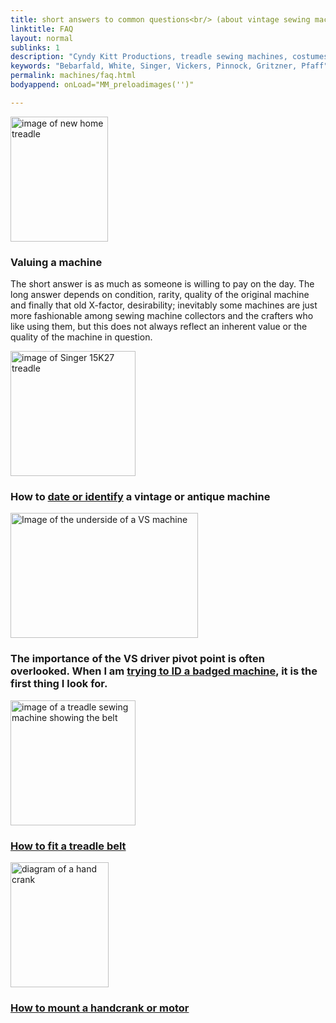 ```yaml
---
title: short answers to common questions<br/> (about vintage sewing machines)
linktitle: FAQ
layout: normal
sublinks: 1
description: "Cyndy Kitt Productions, treadle sewing machines, costumes, vintage treadle sewing machines, reproduction sewing machine manuals."
keywords: "Bebarfald, White, Singer, Vickers, Pinnock, Gritzner, Pfaff"
permalink: machines/faq.html
bodyappend: onLoad="MM_preloadimages('')"

---
```


<div class="container">
<div class="row my-4">
    <div class="col-5 text-right mr-4">
    <img alt="image of new home treadle" src="{{ "assets/pic/new.home.gif" | relative_url }}" width="156" height="200">
    </div><!-- end col -->
    <div class="col-6 my-auto">
      <h3>Valuing a machine</h3>
      <p>The short answer is as much as someone is willing to pay on the day.  The long answer depends on condition, rarity, quality of the original machine and finally that old X-factor, desirability; inevitably some machines are just more fashionable among sewing machine collectors and the crafters who like using them, but this does not always reflect an inherent value or the quality of the machine in question.</p>
    </div><!-- end col -->
  </div><!-- end row -->
<div class="row my-4">
    <div class="col-5 mr-4 text-right"><img alt="image of Singer 15K27 treadle" src="{{ "assets/pic/machines/singer/15k27-cat.gif" | relative_url }}" width="200" height="200">
    </div><!-- end col -->
    <div class="col-6 my-auto">
      <h3>How to <a href="id-01.html">date or identify</a> a vintage or antique machine</h3>
    </div><!-- end col -->
  </div><!-- end row -->
<div class="row my-4">
    <div class="col-5 mr-4 text-right"><img alt="Image of the underside of a VS machine" src="{{ "assets/pic/machines/VSPP.f01.jpg" | relative_url }}" width="300" height="200">
    </div><!-- end col -->
    <div class="col-6 my-auto">
      <h3>The importance of the VS driver pivot point is often overlooked. When I am <a href="VSPP.html">trying to ID a badged machine</a>, it is the first thing I look for.</h3>
    </div><!-- end col -->
  </div><!-- end row -->
<div class="row my-4">
    <div class="col-5 mr-4 text-right"><img alt="image of a treadle sewing machine showing the belt" src="{{ "assets/serv/pic/b-fit.01.jpg" | relative_url }}" width="200" height="200" border="0">
    </div><!-- end col -->
    <div class="col-6 my-auto">
      <h3><a href="../serv/belt.html">How to fit a treadle belt</a></h3>
    </div><!-- end col -->
  </div><!-- end row -->
<div class="row my-4">
    <div class="col-5 mr-4 text-right"><img alt="diagram of a hand crank" src="{{ "assets/serv/pic/crank.01.gif" | relative_url }}" width="157" height="200">
    </div><!-- end col -->
    <div class="col-6 my-auto">
      <h3><a href="../serv/crank.html">How to mount a handcrank or motor</a></h3>
    </div><!-- end col -->
  </div><!-- end row -->
</div>
